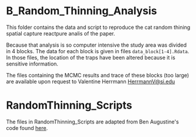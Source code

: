 # B_Random_Thinning_Analysis

This folder contains the data and script to reproduce the cat random thining spatial capture reactpure analis of the paper.

Because that analysis is so computer intensive the study area was divided in 4 blocks. The data for each block is given in files `data_block[1-4].Rdata`. In those files, the location of the traps have been altered because it is sensitive information. 

The files containing the MCMC results and trace of these blocks (too large) are available upon request to Valentine Herrmann HerrmannV@si.edu


# RandomThinning_Scripts

The files in RandomThinning_Scripts are adapted from Ben Augustine's code found [here](https://github.com/benaug/RandomThinIDCov).
